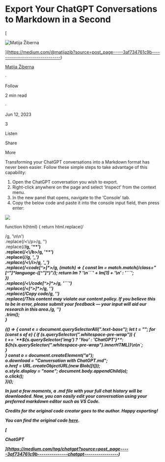 # Export Your ChatGPT Conversations to Markdown in a Second

[

![Matija Žiberna](https://miro.medium.com/v2/resize:fill:88:88/1*u0T8S68KT8ZuOWiT3Z8vAQ.jpeg)

](https://medium.com/@matijazib?source=post_page-----3af734761c9b--------------------------------)

[Matija Žiberna](https://medium.com/@matijazib?source=post_page-----3af734761c9b--------------------------------)

·

Follow

2 min read

·

Jun 12, 2023

3

Listen

Share

More

Transforming your ChatGPT conversations into a Markdown format has never been easier. Follow these simple steps to take advantage of this capability:

1. Open the ChatGPT conversation you wish to export.
2. Right-click anywhere on the page and select ‘Inspect’ from the context menu.
3. In the new panel that opens, navigate to the ‘Console’ tab.
4. Copy the below code and paste it into the console input field, then press enter:

![](https://miro.medium.com/v2/resize:fit:630/1*bslh2_eux5o7dmLSIH4v7g.png)

function h(html) { return html.replace(/<p>/g, '\\n\\n')  
 .replace(/<\\/p>/g, '')  
 .replace(/<b>/g, '\*\*')  
 .replace(/<\\/b>/g, '\*\*')  
 .replace(/<i>/g, '\_')  
 .replace(/<\\/i>/g, '\_')  
 .replace(/<code\[^>\]\*>/g, (match) => { const lm = match.match(/class="\[^"\]\*language-(\[^"\]\*)"/); return lm ? '\\n\`\`\`' + lm\[1\] + '\\n' : '\`\`\`';  
 })  
 .replace(/<\\/code\[^>\]\*>/g, '\`\`\`')  
 .replace(/<\[^>\]\*>/g, '')  
 .replace(/Copy code/g, '')  
 .replace(/This content may violate our content policy. If you believe this to be in error, please submit your feedback — your input will aid our research in this area./g, '')  
 .trim();  
}

(() => { const e = document.querySelectorAll(".text-base"); let t = ""; for (const s of e) { if (s.querySelector(".whitespace-pre-wrap")) {  
 t += \`\*\*${s.querySelector('img') ? 'You' : 'ChatGPT'}\*\*: ${h(s.querySelector(".whitespace-pre-wrap").innerHTML)}\\n\\n\`;  
 }  
 } const o = document.createElement("a");  
 o.download = "Conversation with ChatGPT.md";  
 o.href = URL.createObjectURL(new Blob(\[t\]));  
 o.style.display = "none"; document.body.appendChild(o);  
 o.click();  
})();

In just a few moments, a .md file with your full chat history will be downloaded. Now, you can easily edit your conversation using your preferred markdown editor such as VS Code.

Credits for the original code creator goes to the author. Happy exporting!

You can find the original code [here](https://www.reddit.com/r/ChatGPT/comments/zm237o/save_your_chatgpt_conversation_as_a_markdown_file/).

[

ChatGPT

](https://medium.com/tag/chatgpt?source=post_page-----3af734761c9b---------------chatgpt-----------------)
